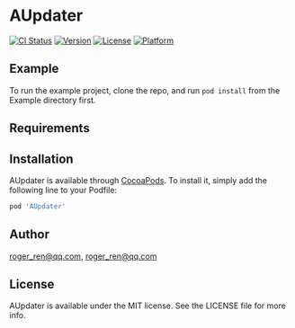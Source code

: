# AUpdater

[![CI Status](https://img.shields.io/travis/roger_ren@qq.com/AUpdater.svg?style=flat)](https://travis-ci.org/roger_ren@qq.com/AUpdater)
[![Version](https://img.shields.io/cocoapods/v/AUpdater.svg?style=flat)](https://cocoapods.org/pods/AUpdater)
[![License](https://img.shields.io/cocoapods/l/AUpdater.svg?style=flat)](https://cocoapods.org/pods/AUpdater)
[![Platform](https://img.shields.io/cocoapods/p/AUpdater.svg?style=flat)](https://cocoapods.org/pods/AUpdater)

## Example

To run the example project, clone the repo, and run `pod install` from the Example directory first.

## Requirements

## Installation

AUpdater is available through [CocoaPods](https://cocoapods.org). To install
it, simply add the following line to your Podfile:

```ruby
pod 'AUpdater'
```

## Author

roger_ren@qq.com, roger_ren@qq.com

## License

AUpdater is available under the MIT license. See the LICENSE file for more info.
